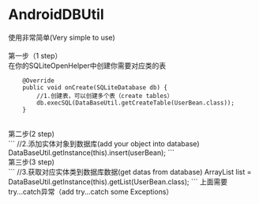 # AndroidDBUtil
使用非常简单(Very simple to use)<br>
<br>
第一步（1 step）<br>
在你的SQLiteOpenHelper中创建你需要对应类的表<br>
```
    @Override
    public void onCreate(SQLiteDatabase db) {
        //1.创建表，可以创建多个表（create tables）
        db.execSQL(DataBaseUtil.getCreateTable(UserBean.class));
    }
```
<br>
第二步(2 step)<br>
```
        //2.添加实体对象到数据库(add your object into database)
        DataBaseUtil.getInstance(this).insert(userBean);
```
<br>
第三步(3 step)<br>
```
            //3.获取对应实体类到数据库数据(get datas from database)
            ArrayList list = DataBaseUtil.getInstance(this).getList(UserBean.class);
```
上面需要try...catch异常（add try...catch some Exceptions）

